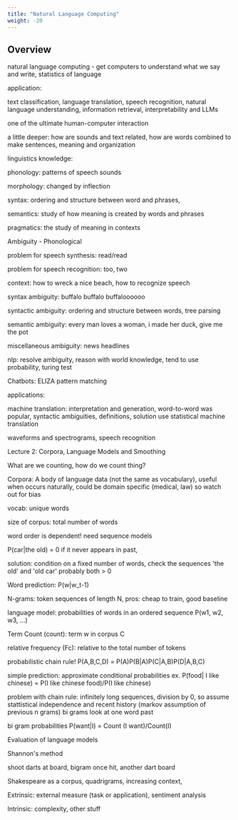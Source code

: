 ```yaml
---
title: "Natural Language Computing"
weight: -20
---
```


## Overview

natural language computing - get computers to understand what we say and write, statistics of language

application:

text classification, language translation, speech recognition, natural language understanding, information retrieval, interpretability and LLMs

one of the ultimate human-computer interaction

a little deeper: how are sounds and text related, how are words combined to make sentences, meaning and organization

linguistics knowledge: 

phonology: patterns of speech sounds

morphology: changed by inflection

syntax: ordering and structure between word and phrases,

semantics: study of how meaning is created by words and phrases

pragmatics: the study of meaning in contexts



Ambiguity - Phonological

problem for speech synthesis: read/read

problem for speech recognition: too, two

context: how to wreck a nice beach, how to recognize speech

syntax ambiguity: buffalo buffalo buffaloooooo

syntactic ambiguity: ordering and structure between words, tree parsing

semantic ambiguity: every man loves a woman, i made her duck, give me the pot

miscellaneous ambiguity: news headlines

nlp: resolve ambiguity, reason with world knowledge, tend to use probability, turing test

Chatbots: ELIZA pattern matching



applications:

machine translation: interpretation and generation, word-to-word was popular, syntactic ambiguities, definitions, solution use statistical machine translation

waveforms and spectrograms, speech recognition



Lecture 2: Corpora, Language Models and Smoothing

What are we counting, how do we count thing?

Corpora: A body of language data (not the same as vocabulary), useful when occurs naturally, could be domain specific (medical, law) so watch out for bias

vocab: unique words

size of corpus: total number of words

word order is dependent! need sequence models

P(car|the old) = 0 if it never appears in past, 

solution: condition on a fixed number of words, check the sequences 'the old' and 'old car' probably both > 0

Word prediction: P(w|w_t-1)

N-grams: token sequences of length N, pros: cheap to train, good baseline

language model: probabilities of words in an ordered sequence P(w1, w2, w3, ...)

Term Count (count): term w in corpus C

relative frequency (Fc): relative to the total number of tokens

probabilistic chain rule!  P(A,B,C,D) = P(A)P(B|A)P(C|A,B)P(D|A,B,C)

simple prediction: approximate conditional probabilities ex. P(food| I like chinese) = P(I like chinese food)/P(I like chinese)

problem with chain rule: infinitely long sequences, division by 0, so assume stattistical independence and recent history (markov assumption of previous n grams) bi grams look at one word past

bi gram probabilities P(want|I) = Count (I want)/Count(I)

Evaluation of language models

Shannon's method

shoot darts at board, bigram once hit, another dart board

Shakespeare as a corpus, quadrigrams, increasing context, 

Extrinsic: external measure (task or application), sentiment analysis

Intrinsic: complexity, other stuff









